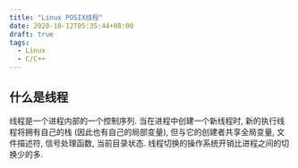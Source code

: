 ```yaml
---
title: "Linux POSIX线程"
date: 2020-10-12T05:35:44+08:00
draft: true
tags:
  - Linux
  - C/C++
---
```


## 什么是线程

线程是一个进程内部的一个控制序列.
当在进程中创建一个新线程时, 新的执行线程将拥有自己的栈 (因此也有自己的局部变量), 但与它的创建者共享全局变量, 文件描述符, 信号处理函数, 当前目录状态.
线程切换的操作系统开销比进程之间的切换少的多.
